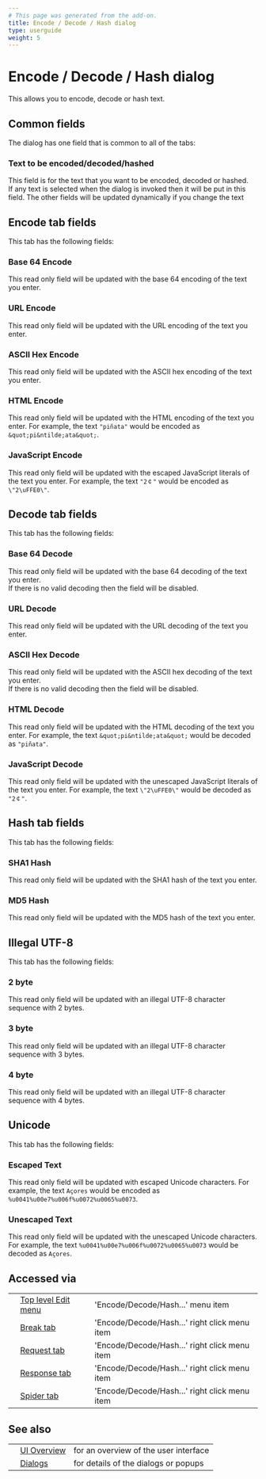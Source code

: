 ```yaml
---
# This page was generated from the add-on.
title: Encode / Decode / Hash dialog
type: userguide
weight: 5
---
```


# Encode / Decode / Hash dialog

This allows you to encode, decode or hash text.

## Common fields

The dialog has one field that is common to all of the tabs:

### Text to be encoded/decoded/hashed

This field is for the text that you want to be encoded, decoded or hashed.  
If any text is selected when the dialog is invoked then it will be put in this field. The other fields will be updated dynamically if you change the text  

## Encode tab fields

This tab has the following fields:

### Base 64 Encode

This read only field will be updated with the base 64 encoding of the text you enter.

### URL Encode

This read only field will be updated with the URL encoding of the text you enter.

### ASCII Hex Encode

This read only field will be updated with the ASCII hex encoding of the text you enter.

### HTML Encode

This read only field will be updated with the HTML encoding of the text you enter. For example, the text `"piñata"` would be encoded as `&quot;pi&ntilde;ata&quot;`.

### JavaScript Encode

This read only field will be updated with the escaped JavaScript literals of the text you enter. For example, the text `"2￠"` would be encoded as `\"2\uFFE0\"`.

## Decode tab fields

This tab has the following fields:

### Base 64 Decode

This read only field will be updated with the base 64 decoding of the text you enter.  
If there is no valid decoding then the field will be disabled.

### URL Decode

This read only field will be updated with the URL decoding of the text you enter.

### ASCII Hex Decode

This read only field will be updated with the ASCII hex decoding of the text you enter.  
If there is no valid decoding then the field will be disabled.

### HTML Decode

This read only field will be updated with the HTML decoding of the text you enter. For example, the text `&quot;pi&ntilde;ata&quot;` would be decoded as `"piñata"`.

### JavaScript Decode

This read only field will be updated with the unescaped JavaScript literals of the text you enter. For example, the text `\"2\uFFE0\"` would be decoded as `"2￠"`.

## Hash tab fields

This tab has the following fields:

### SHA1 Hash

This read only field will be updated with the SHA1 hash of the text you enter.

### MD5 Hash

This read only field will be updated with the MD5 hash of the text you enter.

## Illegal UTF-8

This tab has the following fields:

### 2 byte

This read only field will be updated with an illegal UTF-8 character sequence with 2 bytes.

### 3 byte

This read only field will be updated with an illegal UTF-8 character sequence with 3 bytes.

### 4 byte

This read only field will be updated with an illegal UTF-8 character sequence with 4 bytes.

## Unicode

This tab has the following fields:

### Escaped Text

This read only field will be updated with escaped Unicode characters. For example, the text `Açores` would be encoded as `%u0041%u00e7%u006f%u0072%u0065%u0073`.

### Unescaped Text

This read only field will be updated with the unescaped Unicode characters. For example, the text `%u0041%u00e7%u006f%u0072%u0065%u0073` would be decoded as `Açores`.

## Accessed via

|   |                                                      |                                               |
|---|------------------------------------------------------|-----------------------------------------------|
|   | [Top level Edit menu](/docs/desktop/ui/tlmenu/edit/) | 'Encode/Decode/Hash...' menu item             |
|   | [Break tab](/docs/desktop/ui/tabs/break/)            | 'Encode/Decode/Hash...' right click menu item |
|   | [Request tab](/docs/desktop/ui/tabs/request/)        | 'Encode/Decode/Hash...' right click menu item |
|   | [Response tab](/docs/desktop/ui/tabs/response/)      | 'Encode/Decode/Hash...' right click menu item |
|   | [Spider tab](/docs/desktop/ui/tabs/spider/)          | 'Encode/Decode/Hash...' right click menu item |

## See also

|   |                                      |                                       |
|---|--------------------------------------|---------------------------------------|
|   | [UI Overview](/docs/desktop/ui/)     | for an overview of the user interface |
|   | [Dialogs](/docs/desktop/ui/dialogs/) | for details of the dialogs or popups  |
